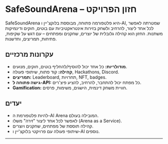 # SafeSoundArena – חזון הפרויקט

SafeSoundArena היא פלטפורמה פתוחה, מבוססת בלוקצ'יין ו-AI, שמטרתה לאפשר לכל אחד ליצור, להרחיב ולשחק בזירות אינטראקטיביות עם בוטים, חוקים ודינמיקות משתנות. החזון הוא קהילה גלובלית של יוצרים, שחקנים ומפתחים – עם דגש על שקיפות, פתיחות, תמריצים, וחדשנות.

## עקרונות מרכזיים
- **מודולריות:** כל אחד יכול להוסיף/להחליף בוטים, חוקים, מנועים.
- **קהילה:** קוד פתוח, שיתופי פעולה, Hackathons, Discord.
- **תמריצים:** Leaderboard, תחרויות, NFT, badges.
- **גישה פתוחה ל-API:** כל מפתח יכול להתחבר, להרחיב, להציע פיצ'רים.
- **Gamification:** חוויית משחק דינמית, הישגים, משימות, פרסים.

## יעדים
- להיות פלטפורמת ה-AI Arena המובילה בעולם.
- לאפשר לכל אחד ליצור "זירה" משלו (Arena as a Service).
- קהילה תוססת של מפתחים, שחקנים ויוצרים.
- שיתופי פעולה עם פרויקטי בלוקצ'יין ו-AI נוספים.

---
